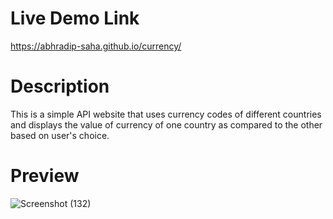 # Live Demo Link
https://abhradip-saha.github.io/currency/

# Description
This is a simple API website that uses currency codes of different countries and displays the value of currency of one country as compared to the other based on user's choice.

# Preview
![Screenshot (132)](https://github.com/abhradip-saha/currency/assets/110524706/80a3a812-bc0d-412d-8580-4ad80fa38bc3)

